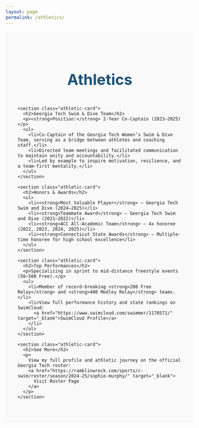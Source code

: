 ```yaml
---
layout: page
permalink: /athletics/
---
```


<div class="section-wrapper">
  <h1 class="section-title">Athletics</h1>

  <div class="athletics-wrapper">

    <section class="athletic-card">
      <h2>Georgia Tech Swim & Dive Team</h2>
      <p><strong>Position:</strong> 2-Year Co-Captain (2023–2025)</p>
      <ul>
        <li>Co-Captain of the Georgia Tech Women’s Swim & Dive Team, serving as a bridge between athletes and coaching staff.</li>
        <li>Directed team meetings and facilitated communication to maintain unity and accountability.</li>
        <li>Led by example to inspire motivation, resilience, and a team-first mentality.</li>
      </ul>
    </section>

    <section class="athletic-card">
      <h2>Honors & Awards</h2>
      <ul>
        <li><strong>Most Valuable Player</strong> – Georgia Tech Swim and Dive (2024–2025)</li>
        <li><strong>Teammate Award</strong> – Georgia Tech Swim and Dive (2021–2022)</li>
        <li><strong>ACC All-Academic Team</strong> – 4x honoree (2022, 2023, 2024, 2025)</li>
        <li><strong>Connecticut State Awards</strong> – Multiple-time honoree for high school excellence</li>
      </ul>
    </section>

    <section class="athletic-card">
      <h2>Top Performances</h2>
      <p>Specializing in sprint to mid-distance freestyle events (50–500 Free).</p>
      <ul>
        <li>Member of record-breaking <strong>200 Free Relay</strong> and <strong>400 Medley Relay</strong> teams.</li>
        <li>View full performance history and state rankings on SwimCloud:
          <a href="https://www.swimcloud.com/swimmer/1170571/" target="_blank">SwimCloud Profile</a>
        </li>
      </ul>
    </section>

    <section class="athletic-card">
      <h2>See More</h2>
      <p>
        View my full profile and athletic journey on the official Georgia Tech roster:
        <a href="https://ramblinwreck.com/sports/c-swim/roster/season/2024-25/sophie-murphy/" target="_blank">
          Visit Roster Page
        </a>
      </p>
    </section>

  </div>
</div>

<style>
.section-wrapper {
  padding: 3rem 2rem;
  background-color: #f9f9f9;
}

.section-title {
  font-size: 2.5rem;
  color: #1a5276;
  margin-bottom: 2rem;
  text-align: center;
}

.athletics-wrapper {
  display: grid;
  gap: 2.5rem;
}

.athletic-card {
  background: #ffffff;
  border-left: 6px solid #1a5276;
  border-radius: 1rem;
  box-shadow: 0 6px 12px rgba(0,0,0,0.1);
  padding: 2rem;
  transition: transform 0.3s ease;
}

.athletic-card:hover {
  transform: translateY(-5px);
}

.athletic-card h2 {
  font-size: 1.75rem;
  color: #1a5276;
  margin-bottom: 1rem;
}

.athletic-card ul {
  margin-top: 1rem;
  list-style-type: disc;
  padding-left: 1.5rem;
  line-height: 1.6;
}

.athletic-card a {
  color: #1a5276;
  font-weight: bold;
  text-decoration: none;
}

.athletic-card a:hover {
  text-decoration: underline;
}
</style>
